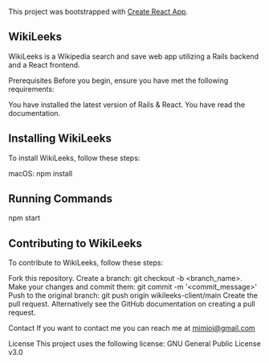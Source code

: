 This project was bootstrapped with [Create React App](https://github.com/facebook/create-react-app).

## WikiLeeks

WikiLeeks is a Wikipedia search and save web app utilizing a Rails backend and a React frontend.

Prerequisites
Before you begin, ensure you have met the following requirements:

You have installed the latest version of Rails & React.
You have read the documentation.

## Installing WikiLeeks
To install WikiLeeks, follow these steps:

macOS:
npm install


## Running Commands
npm start

## Contributing to WikiLeeks
To contribute to WikiLeeks, follow these steps:

Fork this repository.
Create a branch: git checkout -b <branch_name>.
Make your changes and commit them: git commit -m '<commit_message>'
Push to the original branch: git push origin wikileeks-client/main
Create the pull request.
Alternatively see the GitHub documentation on creating a pull request.



Contact
If you want to contact me you can reach me at mimioj@gmail.com

License
This project uses the following license: GNU General Public License v3.0
